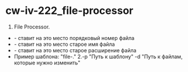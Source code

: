 # cw-iv-222_file-processor
1. File Processor.
- <Inc> - ставит на это место порядковый номер файла
- <Name> - ставит на это место старое имя файла
- <Ext> - ставит на это место старое расширение файла
- Пример шаблона: "file-<Inc>.<Ext>" 2.-p "Путь к шаблону" -d "Путь к файлам, которые нужно изменить"
